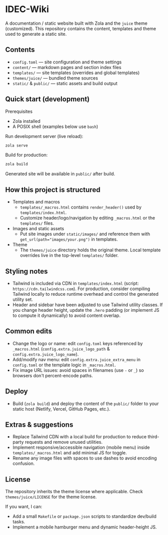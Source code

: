 # IDEC-Wiki

A documentation / static website built with Zola and the `juice` theme (customized). This repository contains the content, templates and theme used to generate a static site.

## Contents

- `config.toml` — site configuration and theme settings
- `content/` — markdown pages and section index files
- `templates/` — site templates (overrides and global templates)
- `themes/juice/` — bundled theme sources
- `static/` & `public/` — static assets and build output

## Quick start (development)

Prerequisites

- Zola installed
- A POSIX shell (examples below use `bash`)

Run development server (live reload):

```bash
zola serve
```

Build for production:

```bash
zola build
```

Generated site will be available in `public/` after build.

## How this project is structured

- Templates and macros
  - `templates/_macros.html` contains `render_header()` used by `templates/index.html`.
  - Customize header/logo/navigation by editing `_macros.html` or the `templates/` files.
- Images and static assets
  - Put site images under `static/images/` and reference them with `get_url(path="images/your.png")` in templates.
- Theme
  - The `themes/juice` directory holds the original theme. Local template overrides live in the top-level `templates/` folder.

## Styling notes

- Tailwind is included via CDN in `templates/index.html` (script: `https://cdn.tailwindcss.com`). For production, consider compiling Tailwind locally to reduce runtime overhead and control the generated utility set.
- Header and sidebar have been adjusted to use Tailwind utility classes. If you change header height, update the `.hero` padding (or implement JS to compute it dynamically) to avoid content overlap.

## Common edits

- Change the logo or name: edit `config.toml` keys referenced by `_macros.html` (`config.extra.juice_logo_path` & `config.extra.juice_logo_name`).
- Add/modify nav menu: edit `config.extra.juice_extra_menu` in `config.toml` or the template logic in `_macros.html`.
- Fix image URL issues: avoid spaces in filenames (use `-` or `_`) so browsers don't percent-encode paths.

## Deploy

- Build (`zola build`) and deploy the content of the `public/` folder to your static host (Netlify, Vercel, GitHub Pages, etc.).

## Extras & suggestions

- Replace Tailwind CDN with a local build for production to reduce third-party requests and remove unused utilities.
- Implement responsive/accessible navigation (mobile menu) inside `templates/_macros.html` and add minimal JS for toggle.
- Rename any image files with spaces to use dashes to avoid encoding confusion.

## License

The repository inherits the theme license where applicable. Check `themes/juice/LICENSE` for the theme license.

If you want, I can:

- Add a small `Makefile` or `package.json` scripts to standardize dev/build tasks.
- Implement a mobile hamburger menu and dynamic header-height JS.
